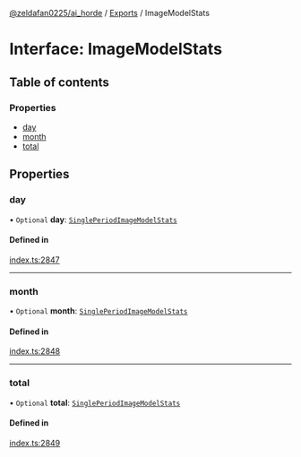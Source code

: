 [@zeldafan0225/ai_horde](../README.md) / [Exports](../modules.md) / ImageModelStats

# Interface: ImageModelStats

## Table of contents

### Properties

- [day](ImageModelStats.md#day)
- [month](ImageModelStats.md#month)
- [total](ImageModelStats.md#total)

## Properties

### day

• `Optional` **day**: [`SinglePeriodImageModelStats`](../modules.md#singleperiodimagemodelstats)

#### Defined in

[index.ts:2847](https://github.com/ZeldaFan0225/ai_horde/blob/9b3ae88/index.ts#L2847)

___

### month

• `Optional` **month**: [`SinglePeriodImageModelStats`](../modules.md#singleperiodimagemodelstats)

#### Defined in

[index.ts:2848](https://github.com/ZeldaFan0225/ai_horde/blob/9b3ae88/index.ts#L2848)

___

### total

• `Optional` **total**: [`SinglePeriodImageModelStats`](../modules.md#singleperiodimagemodelstats)

#### Defined in

[index.ts:2849](https://github.com/ZeldaFan0225/ai_horde/blob/9b3ae88/index.ts#L2849)
